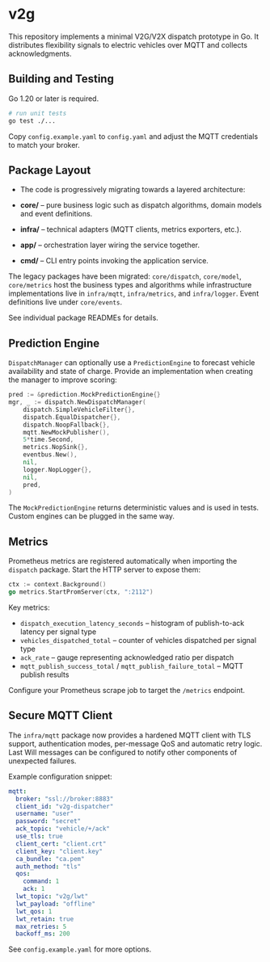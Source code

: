 # v2g

This repository implements a minimal V2G/V2X dispatch prototype in Go. It
distributes flexibility signals to electric vehicles over MQTT and collects
acknowledgments.

## Building and Testing

Go 1.20 or later is required.

```bash
# run unit tests
go test ./...
```

Copy `config.example.yaml` to `config.yaml` and adjust the MQTT credentials to
match your broker.

## Package Layout

- The code is progressively migrating towards a layered architecture:

- **core/** – pure business logic such as dispatch algorithms, domain models
  and event definitions.
- **infra/** – technical adapters (MQTT clients, metrics exporters, etc.).
- **app/** – orchestration layer wiring the service together.
- **cmd/** – CLI entry points invoking the application service.

The legacy packages have been migrated:
`core/dispatch`, `core/model`, `core/metrics` host the business
types and algorithms while infrastructure implementations live in
`infra/mqtt`, `infra/metrics`, and `infra/logger`.
Event definitions live under `core/events`.

See individual package READMEs for details.

## Prediction Engine

`DispatchManager` can optionally use a `PredictionEngine` to forecast vehicle availability and state of charge. Provide an implementation when creating the manager to improve scoring:

```go
pred := &prediction.MockPredictionEngine{}
mgr, _ := dispatch.NewDispatchManager(
    dispatch.SimpleVehicleFilter{},
    dispatch.EqualDispatcher{},
    dispatch.NoopFallback{},
    mqtt.NewMockPublisher(),
    5*time.Second,
    metrics.NopSink{},
    eventbus.New(),
    nil,
    logger.NopLogger{},
    nil,
    pred,
)
```

The `MockPredictionEngine` returns deterministic values and is used in tests. Custom engines can be plugged in the same way.

## Metrics

Prometheus metrics are registered automatically when importing the `dispatch` package. Start the HTTP server to expose them:

```go
ctx := context.Background()
go metrics.StartPromServer(ctx, ":2112")
```

Key metrics:
- `dispatch_execution_latency_seconds` – histogram of publish-to-ack latency per signal type
- `vehicles_dispatched_total` – counter of vehicles dispatched per signal type
- `ack_rate` – gauge representing acknowledged ratio per dispatch
- `mqtt_publish_success_total` / `mqtt_publish_failure_total` – MQTT publish results

Configure your Prometheus scrape job to target the `/metrics` endpoint.

## Secure MQTT Client

The `infra/mqtt` package now provides a hardened MQTT client with TLS support,
authentication modes, per-message QoS and automatic retry logic. Last Will
messages can be configured to notify other components of unexpected failures.

Example configuration snippet:

```yaml
mqtt:
  broker: "ssl://broker:8883"
  client_id: "v2g-dispatcher"
  username: "user"
  password: "secret"
  ack_topic: "vehicle/+/ack"
  use_tls: true
  client_cert: "client.crt"
  client_key: "client.key"
  ca_bundle: "ca.pem"
  auth_method: "tls"
  qos:
    command: 1
    ack: 1
  lwt_topic: "v2g/lwt"
  lwt_payload: "offline"
  lwt_qos: 1
  lwt_retain: true
  max_retries: 5
  backoff_ms: 200
```

See `config.example.yaml` for more options.
